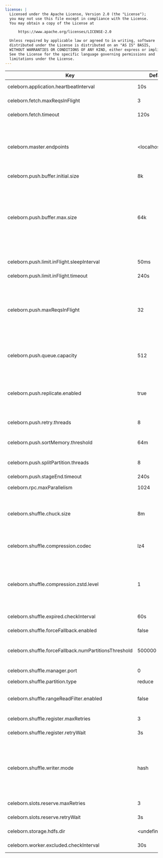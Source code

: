 ```yaml
---
license: |
  Licensed under the Apache License, Version 2.0 (the "License");
  you may not use this file except in compliance with the License.
  You may obtain a copy of the License at

      https://www.apache.org/licenses/LICENSE-2.0

  Unless required by applicable law or agreed to in writing, software
  distributed under the License is distributed on an "AS IS" BASIS,
  WITHOUT WARRANTIES OR CONDITIONS OF ANY KIND, either express or implied.
  See the License for the specific language governing permissions and
  limitations under the License.
---
```


<!--begin-include-->
| Key | Default | Description | Since |
| --- | ------- | ----------- | ----- |
| celeborn.application.heartbeatInterval | 10s | Interval for client to send heartbeat message to master. | 0.2.0 |
| celeborn.fetch.maxReqsInFlight | 3 | Amount of in-flight chunk fetch request. | 0.2.0 |
| celeborn.fetch.timeout | 120s | Timeout for a task to fetch chunk. | 0.2.0 |
| celeborn.master.endpoints | &lt;localhost&gt;:9097 | Endpoints of master nodes for celeborn client to connect, allowed pattern is: `<host1>:<port1>[,<host2>:<port2>]*`, e.g. `clb1:9097,clb2:9098,clb3:9099`. If the port is omitted, 9097 will be used. | 0.2.0 |
| celeborn.push.buffer.initial.size | 8k |  | 0.2.0 |
| celeborn.push.buffer.max.size | 64k | Max size of reducer partition buffer memory for shuffle hash writer. The pushed data will be buffered in memory before sending to Celeborn worker. For performance consideration keep this buffer size higher than 32K. Example: If reducer amount is 2000, buffer size is 64K, then each task will consume up to `64KiB * 2000 = 125MiB` heap memory. | 0.2.0 |
| celeborn.push.limit.inFlight.sleepInterval | 50ms | Sleep interval when check netty in-flight requests to be done. | 0.2.0 |
| celeborn.push.limit.inFlight.timeout | 240s | Timeout for netty in-flight requests to be done. | 0.2.0 |
| celeborn.push.maxReqsInFlight | 32 | Amount of Netty in-flight requests. The maximum memory is `celeborn.push.maxReqsInFlight` * `celeborn.push.buffer.max.size` * compression ratio(1 in worst case), default: 64Kib * 32 = 2Mib | 0.2.0 |
| celeborn.push.queue.capacity | 512 | Push buffer queue size for a task. The maximum memory is `celeborn.push.buffer.max.size` * `celeborn.push.queue.capacity`, default: 64KiB * 512 = 32MiB | 0.2.0 |
| celeborn.push.replicate.enabled | true | When true, Celeborn worker will replicate shuffle data to another Celeborn worker asynchronously to ensure the pushed shuffle data won't be lost after the node failure. | 0.2.0 |
| celeborn.push.retry.threads | 8 | Thread number to process shuffle re-send push data requests. | 0.2.0 |
| celeborn.push.sortMemory.threshold | 64m | When SortBasedPusher use memory over the threshold, will trigger push data. | 0.2.0 |
| celeborn.push.splitPartition.threads | 8 | Thread number to process shuffle split request in shuffle client. | 0.2.0 |
| celeborn.push.stageEnd.timeout | 240s | Timeout for StageEnd. | 0.2.0 |
| celeborn.rpc.maxParallelism | 1024 | Max parallelism of client on sending RPC requests. | 0.2.0 |
| celeborn.shuffle.chuck.size | 8m | Max chunk size of reducer's merged shuffle data. For example, if a reducer's shuffle data is 128M and the data will need 16 fetch chunk requests to fetch. | 0.2.0 |
| celeborn.shuffle.compression.codec | lz4 | The codec used to compress shuffle data. By default, Celeborn provides two codecs: `lz4` and `zstd`. | 0.2.0 |
| celeborn.shuffle.compression.zstd.level | 1 | Compression level for Zstd compression codec, its value should be an integer between -5 and 22. Increasing the compression level will result in better compression at the expense of more CPU and memory. | 0.2.0 |
| celeborn.shuffle.expired.checkInterval | 60s | Interval for client to check expired shuffles. | 0.2.0 |
| celeborn.shuffle.forceFallback.enabled | false | Whether force fallback shuffle to Spark's default. | 0.2.0 |
| celeborn.shuffle.forceFallback.numPartitionsThreshold | 500000 | Celeborn will only accept shuffle of partition number lower than this configuration value. | 0.2.0 |
| celeborn.shuffle.manager.port | 0 | Port used by the LifecycleManager on the Driver. | 0.2.0 |
| celeborn.shuffle.partition.type | reduce | Type of shuffle's partition. | 0.2.0 |
| celeborn.shuffle.rangeReadFilter.enabled | false | If a spark application have skewed partition, this value can set to true to improve performance. | 0.2.0 |
| celeborn.shuffle.register.maxRetries | 3 | Max retry times for client to register shuffle. | 0.2.0 |
| celeborn.shuffle.register.retryWait | 3s | Wait time before next retry if register shuffle failed. | 0.2.0 |
| celeborn.shuffle.writer.mode | hash | Celeborn supports the following kind of shuffle writers. 1. hash: hash-based shuffle writer works fine when shuffle partition count is normal; 2. sort: sort-based shuffle writer works fine when memory pressure is high or shuffle partition count it huge. | 0.2.0 |
| celeborn.slots.reserve.maxRetries | 3 | Max retry times for client to reserve slots. | 0.2.0 |
| celeborn.slots.reserve.retryWait | 3s | Wait time before next retry if reserve slots failed. | 0.2.0 |
| celeborn.storage.hdfs.dir | &lt;undefined&gt; | HDFS dir configuration for Celeborn to access HDFS. | 0.2.0 |
| celeborn.worker.excluded.checkInterval | 30s | Interval for client to refresh excluded worker list. | 0.2.0 |
<!--end-include-->
